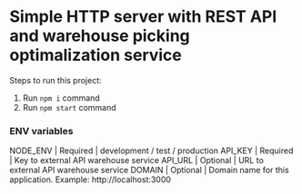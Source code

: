 # Simple HTTP server with REST API and warehouse picking optimalization service

Steps to run this project:

1. Run `npm i` command
3. Run `npm start` command

### ENV variables

NODE_ENV       			| Required    | development / test / production
API_KEY       			| Required    | Key to external API warehouse service
API_URL       			| Optional    | URL to external API warehouse service
DOMAIN           			| Optional    | Domain name for this application. Example: http://localhost:3000
